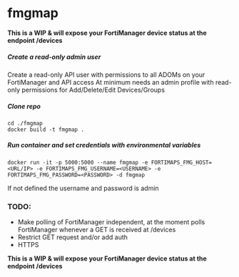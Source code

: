 # fmgmap
**This is a WIP & will expose your FortiManager device status at the endpoint /devices**

##### Create a read-only admin user
   Create a read-only API user with permissions to all ADOMs on your FortiManager and API access
   At minimum needs an admin profile with read-only permissions for Add/Delete/Edit Devices/Groups  

##### Clone repo
```
cd ./fmgmap
docker build -t fmgmap .
```
##### Run container and set credentials with environmental variables
```
docker run -it -p 5000:5000 --name fmgmap -e FORTIMAPS_FMG_HOST=<URL/IP> -e FORTIMAPS_FMG_USERNAME=<USERNAME> -e FORTIMAPS_FMG_PASSWORD=<PASSWORD> -d fmgmap
```
   If not defined the username and password is admin

### TODO:
+ Make polling of FortiManager independent, at the moment polls FortiManager whenever a GET is received at /devices
+ Restrict GET request and/or add auth
+ HTTPS

**This is a WIP & will expose your FortiManager device status at the endpoint /devices**
